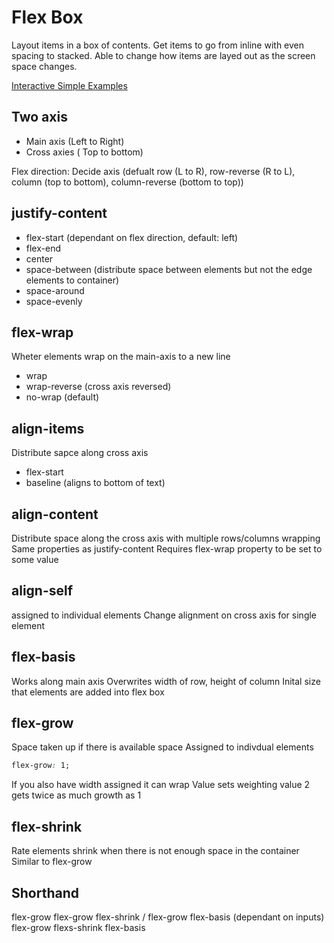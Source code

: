 # Flex Box
Layout items in a box of contents. Get items to go from inline with even spacing to stacked.
Able to change how items are layed out as the screen space changes.

[Interactive Simple Examples](https://yoksel.github.io/flex-cheatsheet/)

## Two axis
- Main axis (Left to Right)
- Cross axies ( Top to bottom)

Flex direction: Decide axis (defualt row (L to R), row-reverse (R to L), column (top to bottom), column-reverse (bottom to top))

## justify-content
- flex-start (dependant on flex direction, default: left)
- flex-end
- center
- space-between (distribute space between elements but not the edge elements to container)
- space-around
- space-evenly

## flex-wrap
Wheter elements wrap on the main-axis to a new line
- wrap
- wrap-reverse (cross axis reversed)
- no-wrap (default)

## align-items
Distribute sapce along cross axis
- flex-start
- baseline (aligns to bottom of text)

## align-content
Distribute space along the cross axis with multiple rows/columns wrapping
Same properties as justify-content
Requires flex-wrap property to be set to some value

## align-self
assigned to individual elements
Change alignment on cross axis for single element

## flex-basis
Works along main axis
Overwrites width of row, height of column
Inital size that elements are added into flex box

## flex-grow
Space taken up if there is available space
Assigned to indivdual elements
```css
flex-grow: 1;
```
If you also have width assigned it can wrap
Value sets weighting
value 2 gets twice as much growth as 1

## flex-shrink
Rate elements shrink when there is not enough space in the container
Similar to flex-grow

## Shorthand
flex-grow
flex-grow flex-shrink / flex-grow flex-basis (dependant on inputs)
flex-grow flexs-shrink flex-basis